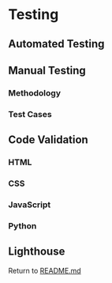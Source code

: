# **Testing**

## **Automated Testing**

## **Manual Testing**

### **Methodology**

### **Test Cases**

## **Code Validation**

### **HTML**

### **CSS**

### **JavaScript**

### **Python**

## **Lighthouse**

Return to [README.md](README.md#macromeals-pp4)